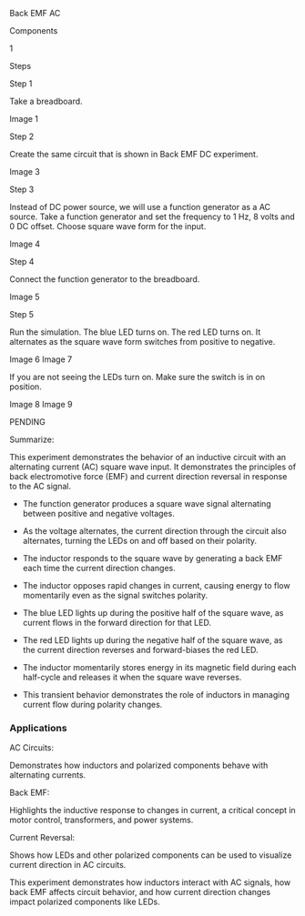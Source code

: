 Back EMF AC

Components

1

Steps

Step 1

Take a breadboard.

Image 1

Step 2

Create the same circuit that is shown in Back EMF DC experiment.

Image 3

Step 3

Instead of DC power source, we will use a function generator as a AC source. Take a function generator and set the frequency to 1 Hz, 8 volts and 0 DC offset. Choose square wave form for the input.

Image 4

Step 4

Connect the function generator to the breadboard.

Image 5

Step 5

Run the simulation. The blue LED turns on. The red LED turns on. It alternates as the square wave form switches from positive to negative.

Image 6
Image 7

If you are not seeing the LEDs turn on. Make sure the switch is in on position.

Image 8
Image 9

PENDING

Summarize:

This experiment demonstrates the behavior of an inductive circuit with an alternating current (AC) square wave input. It demonstrates the principles of back electromotive force (EMF) and current direction reversal in response to the AC signal.

   - The function generator produces a square wave signal alternating between positive and negative voltages.
   - As the voltage alternates, the current direction through the circuit also alternates, turning the LEDs on and off based on their polarity.

   - The inductor responds to the square wave by generating a back EMF each time the current direction changes.
   - The inductor opposes rapid changes in current, causing energy to flow momentarily even as the signal switches polarity.

   - The blue LED lights up during the positive half of the square wave, as current flows in the forward direction for that LED.
   - The red LED lights up during the negative half of the square wave, as the current direction reverses and forward-biases the red LED.

   - The inductor momentarily stores energy in its magnetic field during each half-cycle and releases it when the square wave reverses.
   - This transient behavior demonstrates the role of inductors in managing current flow during polarity changes.

### Applications

AC Circuits:

Demonstrates how inductors and polarized components behave with alternating currents.

Back EMF:

Highlights the inductive response to changes in current, a critical concept in motor control, transformers, and power systems.

Current Reversal:

Shows how LEDs and other polarized components can be used to visualize current direction in AC circuits.

This experiment demonstrates how inductors interact with AC signals, how back EMF affects circuit behavior, and how current direction changes impact polarized components like LEDs.
